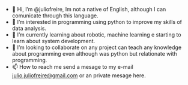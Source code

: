 - 👋 Hi, I’m @juliofreire, Im not a native of English, although I can comunicate through this language.
- 👀 I’m interested in programming using python to improve my skills of data analysis.
- 🌱 I’m currently learning about robotic, machine learning e starting to learn about system development.
- 💞️ I’m looking to collaborate on any project can teach any knowledge about programming even although was python but relationate with programming.
- 📫 How to reach me send a mesage to my e-mail julio.juliofreire@gmail.com or an private mesage here.

<!---
juliofreire/juliofreire is a ✨ special ✨ repository because its `README.md` (this file) appears on your GitHub profile.
You can click the Preview link to take a look at your changes.
--->
